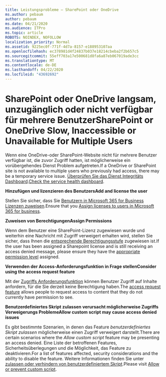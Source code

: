 ```yaml
---
title: Leistungsprobleme – SharePoint oder OneDrive
ms.author: pebaum
author: pebaum
ms.date: 04/21/2020
ms.audience: ITPro
ms.topic: article
ROBOTS: NOINDEX, NOFOLLOW
localization_priority: Normal
ms.assetid: 9225ec0f-771f-4d7a-8157-e188953107aa
ms.openlocfilehash: ec378981d4f24837b037e18214cbeba2f2b657c5
ms.sourcegitcommit: 55eff703a17e500681d8fa6a87eb067019ade3cc
ms.translationtype: MT
ms.contentlocale: de-DE
ms.lasthandoff: 04/22/2020
ms.locfileid: "43692692"
---
```

# <a name="sharepoint-or-onedrive-slow-inaccessible-or-unavailable-for-multiple-users"></a><span data-ttu-id="1263c-102">SharePoint oder OneDrive langsam, unzugänglich oder nicht verfügbar für mehrere Benutzer</span><span class="sxs-lookup"><span data-stu-id="1263c-102">SharePoint or OneDrive Slow, Inaccessible or Unavailable for Multiple Users</span></span>

<span data-ttu-id="1263c-103">Wenn eine OneDrive-oder SharePoint-Website nicht für mehrere Benutzer verfügbar ist, die zuvor Zugriff hatten, ist möglicherweise ein vorübergehendes Dienst Problem aufgetreten.</span><span class="sxs-lookup"><span data-stu-id="1263c-103">If a OneDrive or SharePoint site is not available to multiple users who previously had access, there may be a temporary service issue.</span></span> <span data-ttu-id="1263c-104">[Überprüfen Sie das Dienst Integritäts Dashboard](https://portal.office.com/adminportal/home#/servicehealth).</span><span class="sxs-lookup"><span data-stu-id="1263c-104">[Check the service health dashboard](https://portal.office.com/adminportal/home#/servicehealth).</span></span>

<span data-ttu-id="1263c-105">**Hinzufügen und lizenzieren des Benutzers**</span><span class="sxs-lookup"><span data-stu-id="1263c-105">**Add and license the user**</span></span>

<span data-ttu-id="1263c-106">Stellen Sie sicher, dass Sie [Benutzern in Microsoft 365 for Business Lizenzen zuweisen](https://docs.microsoft.com/office365/admin/subscriptions-and-billing/assign-licenses-to-users?view=o365-worldwide&amp;tabs=One).</span><span class="sxs-lookup"><span data-stu-id="1263c-106">Ensure that you [Assign licenses to users in Microsoft 365 for business](https://docs.microsoft.com/office365/admin/subscriptions-and-billing/assign-licenses-to-users?view=o365-worldwide&amp;tabs=One).</span></span>


<span data-ttu-id="1263c-107">**Zuweisen von Berechtigungen**</span><span class="sxs-lookup"><span data-stu-id="1263c-107">**Assign Permissions**</span></span>

<span data-ttu-id="1263c-108">Wenn dem Benutzer eine SharePoint-Lizenz zugewiesen wurde und weiterhin eine Nachricht mit Zugriff verweigert erhalten wird, stellen Sie sicher, dass Ihnen die [entsprechende Berechtigungsstufe](https://docs.microsoft.com/sharepoint/understanding-permission-levels) zugewiesen ist.</span><span class="sxs-lookup"><span data-stu-id="1263c-108">If the user has been assigned a Sharepoint license and is still receiving an access denied message, please ensure they have the [appropriate permission level](https://docs.microsoft.com/sharepoint/understanding-permission-levels) assigned.</span></span>

<span data-ttu-id="1263c-109">**Verwenden der Access-Anforderungsfunktion in Frage stellen**</span><span class="sxs-lookup"><span data-stu-id="1263c-109">**Consider using the access request feature**</span></span>

<span data-ttu-id="1263c-110">Mit der [Zugriffs Anforderungsfunktion](https://support.office.com/article/Set-up-and-manage-access-requests-94B26E0B-2822-49D4-929A-8455698654B3) können Benutzer Zugriff auf Inhalte anfordern, für die Sie derzeit keine Berechtigung haben.</span><span class="sxs-lookup"><span data-stu-id="1263c-110">The [access request feature](https://support.office.com/article/Set-up-and-manage-access-requests-94B26E0B-2822-49D4-929A-8455698654B3) allows people to request access to content that they do not currently have permission to see.</span></span>

<span data-ttu-id="1263c-111">**Benutzerdefiniertes Skript zulassen verursacht möglicherweise Zugriffs Verweigerungs Probleme**</span><span class="sxs-lookup"><span data-stu-id="1263c-111">**Allow custom script may cause access denied issues**</span></span>

<span data-ttu-id="1263c-112">Es gibt bestimmte Szenarien, in denen das Feature *benutzerdefiniertes Skript zulassen* möglicherweise einen Zugriff verweigert darstellt.</span><span class="sxs-lookup"><span data-stu-id="1263c-112">There are certain scenarios where the *Allow custom script* feature may be presenting an access denied.</span></span> <span data-ttu-id="1263c-113">Eine Liste der betroffenen Features, Sicherheitsüberlegungen und die Möglichkeit, das Feature zu deaktivieren.</span><span class="sxs-lookup"><span data-stu-id="1263c-113">For a list of features affected, security considerations and the ability to disable the feature.</span></span> <span data-ttu-id="1263c-114">Weitere Informationen finden Sie unter [zulassen oder verhindern von benutzerdefiniertem Skript](https://docs.microsoft.com/sharepoint/allow-or-prevent-custom-script).</span><span class="sxs-lookup"><span data-stu-id="1263c-114">Please visit [Allow or prevent custom script](https://docs.microsoft.com/sharepoint/allow-or-prevent-custom-script).</span></span>


